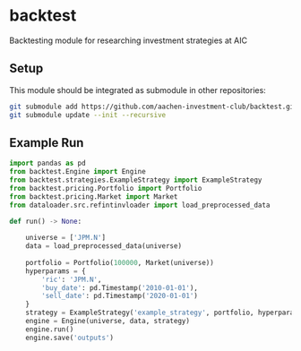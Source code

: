 # backtest
Backtesting module for researching investment strategies at AIC

## Setup
This module should be integrated as submodule in other repositories:

```sh
git submodule add https://github.com/aachen-investment-club/backtest.git
git submodule update --init --recursive
```

## Example Run

```py
import pandas as pd
from backtest.Engine import Engine
from backtest.strategies.ExampleStrategy import ExampleStrategy
from backtest.pricing.Portfolio import Portfolio
from backtest.pricing.Market import Market
from dataloader.src.refintinvloader import load_preprocessed_data

def run() -> None:
    
    universe = ['JPM.N']
    data = load_preprocessed_data(universe)
    
    portfolio = Portfolio(100000, Market(universe))
    hyperparams = {
        'ric': 'JPM.N',
        'buy_date': pd.Timestamp('2010-01-01'),
        'sell_date': pd.Timestamp('2020-01-01')
    }
    strategy = ExampleStrategy('example_strategy', portfolio, hyperparams)
    engine = Engine(universe, data, strategy)
    engine.run()
    engine.save('outputs')
```